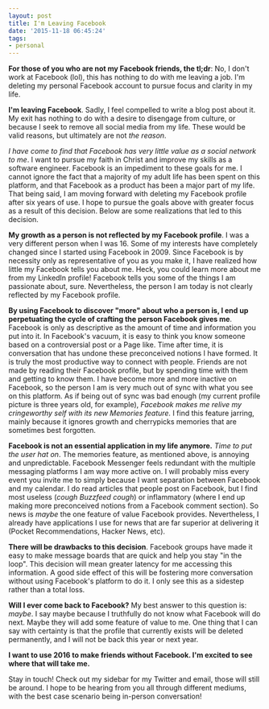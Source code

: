 ```yaml
---
layout: post
title: I'm Leaving Facebook
date: '2015-11-18 06:45:24'
tags:
- personal
---
```


**For those of you who are not my Facebook friends, the tl;dr**:
No, I don't work at Facebook (lol), this has nothing to do with me leaving a job. I'm deleting my personal Facebook account to pursue focus and clarity in my life.

**I'm leaving Facebook**. Sadly, I feel compelled to write a blog post about it. My exit has nothing to do with a desire to disengage from culture, or because I seek to remove all social media from my life. These would be valid reasons, but ultimately are not _the reason_.

_I have come to find that Facebook has very little value as a social network to me_. I want to pursue my faith in Christ and improve my skills as a software engineer. Facebook is an impediment to these goals for me. I cannot ignore the fact that a majority of my adult life has been spent on this platform, and that Facebook as a product has been a major part of my life. That being said, I am moving forward with deleting my Facebook profile after six years of use. I hope to pursue the goals above with greater focus as a result of this decision. Below are some realizations that led to this decision.

**My growth as a person is not reflected by my Facebook profile**. I was a very different person when I was 16. Some of my interests have completely changed since I started using Facebook in 2009. Since Facebook is by necessity only as representative of you as you make it, I have realized how little my Facebook tells you about me. Heck, you could learn more about me from my LinkedIn profile! Facebook tells you some of the things I am passionate about, sure. Nevertheless, the person I am today is not clearly reflected by my Facebook profile. 

**By using Facebook to discover "more" about who a person is, I end up perpetuating the cycle of crafting the person Facebook gives me**. Facebook is only as descriptive as the amount of time and information you put into it. In Facebook's vacuum, it is easy to think you know someone based on a controversial post or a Page like. Time after time, it is conversation that has undone these preconceived notions I have formed. It is truly the most productive way to connect with people. Friends are not made by reading their Facebook profile, but by spending time with them and getting to know them. I have become more and more inactive on Facebook, so the person I am is very much out of sync with what you see on this platform. As if being out of sync was bad enough (my current profile picture is three years old, for example), *Facebook makes me relive my cringeworthy self with its new Memories feature.* I find this feature jarring, mainly because it ignores growth and cherrypicks memories that are sometimes best forgotten.

**Facebook is not an essential application in my life anymore.** _Time to put the user hat on_. The memories feature, as mentioned above, is annoying and unpredictable. Facebook Messenger feels redundant with the multiple messaging platforms I am way more active on. I will probably miss every event you invite me to simply because I want separation between Facebook and my calendar. I do read articles that people post on Facebook, but I find most useless (_cough Buzzfeed cough_) or inflammatory (where I end up making more preconceived notions from a Facebook comment section). So news is _maybe_ the one feature of value Facebook provides. Nevertheless, I already have applications I use for news that are far superior at delivering it (Pocket Recommendations, Hacker News, etc).

**There will be drawbacks to this decision**. Facebook groups have made it easy to make message boards that are quick and help you stay "in the loop". This decision will mean greater latency for me accessing this information. A good side effect of this will be fostering more conversation without using Facebook's platform to do it. I only see this as a sidestep rather than a total loss. 

**Will I ever come back to Facebook?** My best answer to this question is: _maybe_. I say maybe because I truthfully do not know what Facebook will do next. Maybe they will add some feature of value to me. One thing that I can say with certainty is that the profile that currently exists will be deleted permanently, and I will not be back this year or next year. 

**I want to use 2016 to make friends without Facebook. I'm excited to see where that will take me.**

Stay in touch! Check out my sidebar for my Twitter and email, those will still be around. I hope to be hearing from you all through different mediums, with the best case scenario being in-person conversation!